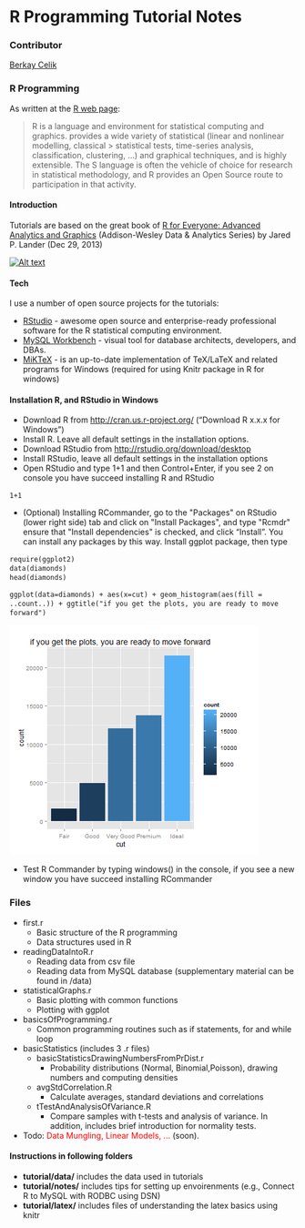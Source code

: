 R Programming Tutorial Notes
=========

### Contributor
[Berkay Celik]

### R Programming

As  written at the [R web page]:

> R is a language and environment for statistical computing and graphics. 
> provides a wide variety of statistical (linear and nonlinear modelling, classical > statistical tests, time-series analysis, classification, clustering, ...) and 
> graphical techniques, and is highly extensible. The S language is often the
> vehicle of choice for research in statistical methodology, and R provides an Open Source route to participation in that activity.


#### Introduction

Tutorials are based on the great book of [R for Everyone: Advanced Analytics and Graphics] (Addison-Wesley Data & Analytics Series) by Jared P. Lander (Dec 29, 2013)

[![Alt text](http://www-fp.pearsonhighered.com/assets/hip/images/coverimage/0321888030.jpg)](http://www.jaredlander.com/r-for-everyone/)

#### Tech

I use a number of open source projects for the tutorials:

* [RStudio] - awesome open source and enterprise-ready professional software for the R statistical computing environment.
* [MySQL Workbench] - visual tool for database architects, developers, and DBAs.
* [MiKTeX] - is an up-to-date implementation of TeX/LaTeX and related programs for Windows (required for using Knitr package in R for windows)
                    

#### Installation  R, and RStudio in Windows

*  Download R from http://cran.us.r-project.org/ (“Download R x.x.x for Windows”) 
*  Install R. Leave all default settings in the installation options.
*  Download RStudio from http://rstudio.org/download/desktop 
*  Install RStudio, leave all default settings in the installation options
*  Open RStudio and type 1+1 and then Control+Enter, if you see 2 on console you have succeed installing R and RStudio

```{r addition}
1+1
```

* (Optional) Installing RCommander, go to the "Packages" on RStudio (lower right side) tab and click on "Install Packages", and type "Rcmdr" ensure that "Install dependencies" is checked, and click “Install”. You can install any packages by this way. Install ggplot package, then type

```{r plot}
require(ggplot2)
data(diamonds)
head(diamonds)
```

```{r plot2, dev='png'}
ggplot(data=diamonds) + aes(x=cut) + geom_histogram(aes(fill = ..count..)) + ggtitle("if you get the plots, you are ready to move forward") 
```
![plot of chunk](figures/Rplot.png)

*  Test R Commander by typing windows() in the console, if you see a new window you have succeed installing RCommander

### Files

  - first.r
    -  Basic structure of the R programming 
    -  Data structures used in R
  - readingDataIntoR.r
    -   Reading data from csv file
    -   Reading data from MySQL database (supplementary material can be found in /data)
  - statisticalGraphs.r
    -   Basic plotting with common functions
    -   Plotting with ggplot
  - basicsOfProgramming.r
    -   Common programming routines such as if statements, for and while loop  
  - basicStatistics (includes 3 .r files)
    - basicStatisticsDrawingNumbersFromPrDist.r
        -   Probability distributions (Normal, Binomial,Poisson), drawing numbers and computing densities
    - avgStdCorrelation.R
        - 	Calculate averages, standard deviations and correlations
	- tTestAndAnalysisOfVariance.R
		-	Compare samples with t-tests and analysis of variance. In addition, includes brief introduction for normality tests.
  - Todo: <span style="color:red">Data Mungling, Linear Models, ... </span> (soon).

#### Instructions in following folders

* **tutorial/data/** includes the data used in tutorials
* **tutorial/notes/** includes tips for setting up envoirenments (e.g., Connect R to MySQL with RODBC using DSN)
* **tutorial/latex/** includes files of understanding the latex basics using knitr 


[R for Everyone: Advanced Analytics and Graphics]: http://www.jaredlander.com/r-for-everyone/
[RStudio]: http://www.rstudio.com/
[mySQL Workbench]: http://www.mysql.com/products/workbench/ 
[Berkay Celik]: http://www.linkedin.com/in/berkaycelik
[R web page]: http://www.r-project.org/
[MiKTeX]: http://miktex.org/
